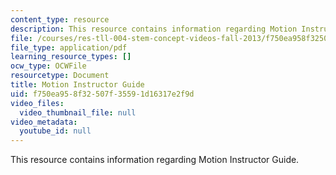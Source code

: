 ```yaml
---
content_type: resource
description: This resource contains information regarding Motion Instructor Guide.
file: /courses/res-tll-004-stem-concept-videos-fall-2013/f750ea958f32507f35591d16317e2f9d_MITRES_TLL-004F13_Motn_IG.pdf
file_type: application/pdf
learning_resource_types: []
ocw_type: OCWFile
resourcetype: Document
title: Motion Instructor Guide
uid: f750ea95-8f32-507f-3559-1d16317e2f9d
video_files:
  video_thumbnail_file: null
video_metadata:
  youtube_id: null
---
```

This resource contains information regarding Motion Instructor Guide.

